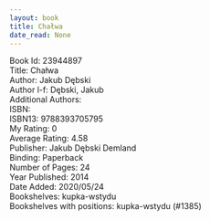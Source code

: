```yaml
---
layout: book
title: Chałwa
date_read: None
---
```


Book Id: 23944897<br />
Title: Chałwa<br />
Author: Jakub Dębski<br />
Author l-f: Dębski, Jakub<br />
Additional Authors: <br />
ISBN: <br />
ISBN13: 9788393705795<br />
My Rating: 0<br />
Average Rating: 4.58<br />
Publisher: Jakub Dębski Demland<br />
Binding: Paperback<br />
Number of Pages: 24<br />
Year Published: 2014<br />
Date Added: 2020/05/24<br />
Bookshelves: kupka-wstydu<br />
Bookshelves with positions: kupka-wstydu (#1385)<br />

